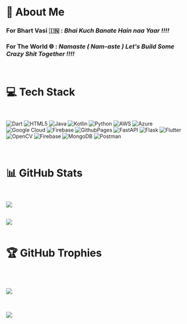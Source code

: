 # 💫 About Me


### **For Bhart Vasi 🇮🇳** :   ***Bhai Kuch Banate Hain naa Yaar !!!!***
### **For The World 🌐** :   ***Namaste ( Nam-aste ) Let's Build Some Crazy Shit Together !!!!***

<br>
<!--
## 🌐 Socials
[![LinkedIn](https://img.shields.io/badge/LinkedIn-%230077B5.svg?logo=linkedin&logoColor=white)](https://linkedin.com/in/saksham-rawat-dev) 
-->

# 💻 Tech Stack
<br>

![Dart](https://img.shields.io/badge/dart-%230175C2.svg?style=flat&logo=dart&logoColor=white) ![HTML5](https://img.shields.io/badge/html5-%23E34F26.svg?style=flat&logo=html5&logoColor=white) ![Java](https://img.shields.io/badge/java-%23ED8B00.svg?style=flat&logo=openjdk&logoColor=white) ![Kotlin](https://img.shields.io/badge/kotlin-%237F52FF.svg?style=flat&logo=kotlin&logoColor=white) ![Python](https://img.shields.io/badge/python-3670A0?style=flat&logo=python&logoColor=ffdd54) ![AWS](https://img.shields.io/badge/AWS-%23FF9900.svg?style=flat&logo=amazon-aws&logoColor=white) ![Azure](https://img.shields.io/badge/azure-%230072C6.svg?style=flat&logo=microsoftazure&logoColor=white) ![Google Cloud](https://img.shields.io/badge/GoogleCloud-%234285F4.svg?style=flat&logo=google-cloud&logoColor=white) ![Firebase](https://img.shields.io/badge/firebase-%23039BE5.svg?style=flat&logo=firebase) ![GithubPages](https://img.shields.io/badge/github%20pages-121013?style=flat&logo=github&logoColor=white) ![FastAPI](https://img.shields.io/badge/FastAPI-005571?style=flat&logo=fastapi) ![Flask](https://img.shields.io/badge/flask-%23000.svg?style=flat&logo=flask&logoColor=white) ![Flutter](https://img.shields.io/badge/Flutter-%2302569B.svg?style=flat&logo=Flutter&logoColor=white) ![OpenCV](https://img.shields.io/badge/opencv-%23white.svg?style=flat&logo=opencv&logoColor=white) ![Firebase](https://img.shields.io/badge/Firebase-039BE5?style=flat&logo=Firebase&logoColor=white) ![MongoDB](https://img.shields.io/badge/MongoDB-%234ea94b.svg?style=flat&logo=mongodb&logoColor=white) ![Postman](https://img.shields.io/badge/Postman-FF6C37?style=flat&logo=postman&logoColor=white)

<br>

# 📊 GitHub Stats
<br>

![](https://github-readme-stats.vercel.app/api/top-langs/?username=tratum&theme=dark&hide_border=false&include_all_commits=false&count_private=false&layout=compact)
<br>
<br>
<!--
![](https://github-readme-stats.vercel.app/api?username=tratum&theme=dark&hide_border=false&include_all_commits=false&count_private=false)
<br>
<br>
-->
![](https://github-readme-streak-stats.herokuapp.com/?user=tratum&theme=dark&hide_border=false)
<br>
<br>

# 🏆 GitHub Trophies
<br>
<br>

![](https://github-profile-trophy.vercel.app/?username=tratum&theme=radical&no-frame=false&no-bg=true&margin-w=4)
<br>
<br>
<br>

[![](https://visitcount.itsvg.in/api?id=tratum&icon=6&color=5)](https://visitcount.itsvg.in)
